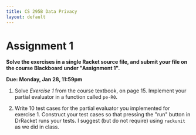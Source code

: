 ```yaml
---
title: CS 295B Data Privacy
layout: default
---
```


# Assignment 1

**Solve the exercises in a single Racket source file, and submit your
  file on the course Blackboard under "Assignment 1".**

**Due: Monday, Jan 28, 11:59pm**

1. Solve *Exercise 1* from the course textbook, on page 15. Implement
your partial evaluator in a function called `pe-R0`.

2. Write 10 test cases for the partial evaluator you implemented for
exercise 1. Construct your test cases so that pressing the "run"
button in DrRacket runs your tests. I suggest (but do not require)
using `rackunit` as we did in class.

